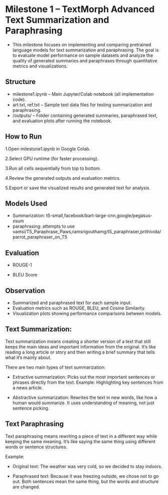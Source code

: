 # Milestone 1 – TextMorph Advanced Text Summarization and Paraphrasing
* This milestone focuses on implementing and comparing pretrained language models for text summarization and paraphrasing. The goal is to evaluate model performance on sample datasets and analyze the quality of generated summaries and paraphrases through quantitative metrics and visualizations.

## Structure
* milestone1.ipynb  – Main Jupyter/Colab notebook (all implementation code).
* art.txt, ref.txt – Sample text data files for testing summarization and paraphrasing.
* /outputs/ – Folder containing generated summaries, paraphrased text, and evaluation plots after running the notebook.

## How to Run
1.Open milestone1.ipynb in Google Colab.

2.Select GPU runtime (for faster processing).

3.Run all cells sequentially from top to bottom.

4.Review the generated outputs and evaluation metrics.

5.Export or save the visualized results and generated text for analysis.

## Models Used
* Summarization: t5-small,facebook/bart-large-cnn,google/pegasus-xsum
* paraphrasing: attempts to use vamsi/T5_Paraphrase_Paws,ramsrigouthamg/t5_paraphraser,prithivida/parrot_paraphraser_on_T5

## Evaluation
* ROUGE-1

* BLEU Score

## Observation
* Summarized and paraphrased text for each sample input.
* Evaluation metrics such as ROUGE, BLEU, and Cosine Similarity.
* Visualization plots showing performance comparisons between models.

## Text Summarization:
Text summarization means creating a shorter version of a text that still keeps the main ideas and important information from the original.
It’s like reading a long article or story and then writing a brief summary that tells what it’s mainly about.

There are two main types of text summarization:

* Extractive summarization:
Picks out the most important sentences or phrases directly from the text.
Example: Highlighting key sentences from a news article.

* Abstractive summarization:
Rewrites the text in new words, like how a human would summarize.
It uses understanding of meaning, not just sentence picking.

## Text Paraphrasing
Text paraphrasing means rewriting a piece of text in a different way while keeping the same meaning.
It’s like saying the same thing using different words or sentence structures.

Example:
* Original text:
The weather was very cold, so we decided to stay indoors.

* Paraphrased text:
Because it was freezing outside, we chose not to go out.
Both sentences mean the same thing, but the words and structure are changed.


